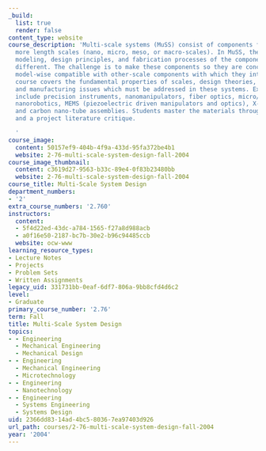 ```yaml
---
_build:
  list: true
  render: false
content_type: website
course_description: 'Multi-scale systems (MuSS) consist of components from two or
  more length scales (nano, micro, meso, or macro-scales). In MuSS, the engineering
  modeling, design principles, and fabrication processes of the components are fundamentally
  different. The challenge is to make these components so they are conceptually and
  model-wise compatible with other-scale components with which they interface. This
  course covers the fundamental properties of scales, design theories, modeling methods
  and manufacturing issues which must be addressed in these systems. Examples of MuSS
  include precision instruments, nanomanipulators, fiber optics, micro/nano-photonics,
  nanorobotics, MEMS (piezoelectric driven manipulators and optics), X-Ray telescopes
  and carbon nano-tube assemblies. Students master the materials through problem sets
  and a project literature critique.

  '
course_image:
  content: 50157ef9-404b-4f9a-433d-95fa372be4b1
  website: 2-76-multi-scale-system-design-fall-2004
course_image_thumbnail:
  content: c3619d27-9563-b33c-89e4-0f83b23480bb
  website: 2-76-multi-scale-system-design-fall-2004
course_title: Multi-Scale System Design
department_numbers:
- '2'
extra_course_numbers: '2.760'
instructors:
  content:
  - 5f4d22ed-43dc-a784-1565-f27a8d988acb
  - a0f16e50-2187-bc7b-30e2-b96c94485ccb
  website: ocw-www
learning_resource_types:
- Lecture Notes
- Projects
- Problem Sets
- Written Assignments
legacy_uid: 331731bb-0eaf-6df7-806a-9bb8cfd4d6c2
level:
- Graduate
primary_course_number: '2.76'
term: Fall
title: Multi-Scale System Design
topics:
- - Engineering
  - Mechanical Engineering
  - Mechanical Design
- - Engineering
  - Mechanical Engineering
  - Microtechnology
- - Engineering
  - Nanotechnology
- - Engineering
  - Systems Engineering
  - Systems Design
uid: 2366dd83-14ad-4bc5-8036-7ea97403d926
url_path: courses/2-76-multi-scale-system-design-fall-2004
year: '2004'
---
```

